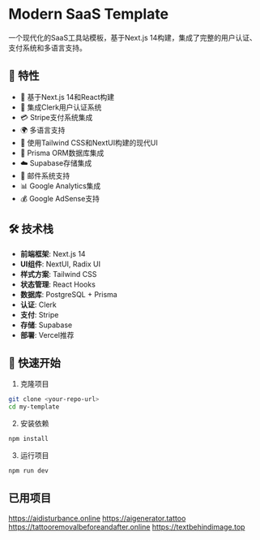 # Modern SaaS Template

一个现代化的SaaS工具站模板，基于Next.js 14构建，集成了完整的用户认证、支付系统和多语言支持。

## 🌟 特性

- 🚀 基于Next.js 14和React构建
- 🔐 集成Clerk用户认证系统
- 💳 Stripe支付系统集成
- 🌍 多语言支持
- 🎨 使用Tailwind CSS和NextUI构建的现代UI
- 🔄 Prisma ORM数据库集成
- ☁️ Supabase存储集成
- 📧 邮件系统支持
- 📊 Google Analytics集成
- 💰 Google AdSense支持

## 🛠️ 技术栈

- **前端框架**: Next.js 14
- **UI组件**: NextUI, Radix UI
- **样式方案**: Tailwind CSS
- **状态管理**: React Hooks
- **数据库**: PostgreSQL + Prisma
- **认证**: Clerk
- **支付**: Stripe
- **存储**: Supabase
- **部署**: Vercel推荐

## 🚀 快速开始

1. 克隆项目
```bash
git clone <your-repo-url>
cd my-template
```

2. 安装依赖
```bash
npm install
```

3. 运行项目
```bash
npm run dev
```

## 已用项目
https://aidisturbance.online
https://aigenerator.tattoo
https://tattooremovalbeforeandafter.online
https://textbehindimage.top 
